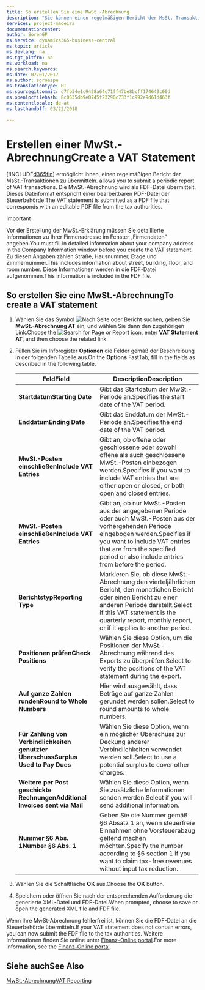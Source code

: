 ```yaml
---
title: So erstellen Sie eine MwSt.-Abrechnung
description: "Sie können einen regelmäßigen Bericht der MsSt.-Transaktionen übermitteln. Die MwSt.-Abrechnung wird als FDF-Datei übermittelt, die einer bearbeitbaren PDF-Datei von der Steuerbehörde entspricht."
services: project-madeira
documentationcenter: 
author: SorenGP
ms.service: dynamics365-business-central
ms.topic: article
ms.devlang: na
ms.tgt_pltfrm: na
ms.workload: na
ms.search.keywords: 
ms.date: 07/01/2017
ms.author: sgroespe
ms.translationtype: HT
ms.sourcegitcommit: d7fb34e1c9428a64c71ff47be8bcff174649c00d
ms.openlocfilehash: 8c0535db9e0745f23290c733f1c992e9d61d463f
ms.contentlocale: de-at
ms.lasthandoff: 03/22/2018

---
```

# <a name="create-a-vat-statement"></a><span data-ttu-id="7cdec-104">Erstellen einer MwSt.-Abrechnung</span><span class="sxs-lookup"><span data-stu-id="7cdec-104">Create a VAT Statement</span></span>
[!INCLUDE[d365fin](../../includes/d365fin_md.md)]<span data-ttu-id="7cdec-105"> ermöglicht Ihnen, einen regelmäßigen Bericht der MsSt.-Transaktionen zu übermitteln.</span><span class="sxs-lookup"><span data-stu-id="7cdec-105"> allows you to submit a periodic report of VAT transactions.</span></span> <span data-ttu-id="7cdec-106">Die MwSt.-Abrechnung wird als FDF-Datei übermittelt. Dieses Dateiformat entspricht einer bearbeitbaren PDF-Datei der Steuerbehörde.</span><span class="sxs-lookup"><span data-stu-id="7cdec-106">The VAT statement is submitted as a FDF file that corresponds with an editable PDF file from the tax authorities.</span></span>  

> [!IMPORTANT]  
>  <span data-ttu-id="7cdec-107">Vor der Erstellung der MwSt.-Erklärung müssen Sie detaillierte Informationen zu Ihrer Firmenadresse im Fenster „Firmendaten” angeben.</span><span class="sxs-lookup"><span data-stu-id="7cdec-107">You must fill in detailed information about your company address in the Company Information window before you create the VAT statement.</span></span> <span data-ttu-id="7cdec-108">Zu diesen Angaben zählen Straße, Hausnummer, Etage und Zimmernummer.</span><span class="sxs-lookup"><span data-stu-id="7cdec-108">This includes information about street, building, floor, and room number.</span></span> <span data-ttu-id="7cdec-109">Diese Informationen werden in die FDF-Datei aufgenommen.</span><span class="sxs-lookup"><span data-stu-id="7cdec-109">This information is included in the FDF file.</span></span>  

## <a name="to-create-a-vat-statement"></a><span data-ttu-id="7cdec-110">So erstellen Sie eine MwSt.-Abrechnung</span><span class="sxs-lookup"><span data-stu-id="7cdec-110">To create a VAT statement</span></span>  

1.  <span data-ttu-id="7cdec-111">Wählen Sie das Symbol ![Nach Seite oder Bericht suchen](../../media/ui-search/search_small.png "Nach Seite oder Bericht suchen"), geben Sie **MwSt.-Abrechnung AT** ein, und wählen Sie dann den zugehörigen Link.</span><span class="sxs-lookup"><span data-stu-id="7cdec-111">Choose the ![Search for Page or Report](../../media/ui-search/search_small.png "Search for Page or Report icon") icon, enter **VAT Statement AT**, and then choose the related link.</span></span>  
2.  <span data-ttu-id="7cdec-112">Füllen Sie im Inforegister **Optionen** die Felder gemäß der Beschreibung in der folgenden Tabelle aus.</span><span class="sxs-lookup"><span data-stu-id="7cdec-112">On the **Options** FastTab, fill in the fields as described in the following table.</span></span>  

    |<span data-ttu-id="7cdec-113">Feld</span><span class="sxs-lookup"><span data-stu-id="7cdec-113">Field</span></span>|<span data-ttu-id="7cdec-114">Description</span><span class="sxs-lookup"><span data-stu-id="7cdec-114">Description</span></span>|  
    |---------------------------------|---------------------------------------|  
    |<span data-ttu-id="7cdec-115">**Startdatum**</span><span class="sxs-lookup"><span data-stu-id="7cdec-115">**Starting Date**</span></span>|<span data-ttu-id="7cdec-116">Gibt das Startdatum der MwSt.-Periode an.</span><span class="sxs-lookup"><span data-stu-id="7cdec-116">Specifies the start date of the VAT period.</span></span>|  
    |<span data-ttu-id="7cdec-117">**Enddatum**</span><span class="sxs-lookup"><span data-stu-id="7cdec-117">**Ending Date**</span></span>|<span data-ttu-id="7cdec-118">Gibt das Enddatum der MwSt.-Periode an.</span><span class="sxs-lookup"><span data-stu-id="7cdec-118">Specifies the end date of the VAT period.</span></span>|  
    |<span data-ttu-id="7cdec-119">**MwSt.-Posten einschließen**</span><span class="sxs-lookup"><span data-stu-id="7cdec-119">**Include VAT Entries**</span></span>|<span data-ttu-id="7cdec-120">Gibt an, ob offene oder geschlossene oder sowohl offene als auch geschlossene MwSt.-Posten einbezogen werden.</span><span class="sxs-lookup"><span data-stu-id="7cdec-120">Specifies if you want to include VAT entries that are either open or closed, or both open and closed entries.</span></span>|  
    |<span data-ttu-id="7cdec-121">**MwSt.-Posten einschließen**</span><span class="sxs-lookup"><span data-stu-id="7cdec-121">**Include VAT Entries**</span></span>|<span data-ttu-id="7cdec-122">Gibt an, ob nur MwSt.-Posten aus der angegebenen Periode oder auch MwSt.-Posten aus der vorhergehenden Periode eingebogen werden.</span><span class="sxs-lookup"><span data-stu-id="7cdec-122">Specifies if you want to include VAT entries that are from the specified period or also include entries from before the period.</span></span>|  
    |<span data-ttu-id="7cdec-123">**Berichtstyp**</span><span class="sxs-lookup"><span data-stu-id="7cdec-123">**Reporting Type**</span></span>|<span data-ttu-id="7cdec-124">Markieren Sie, ob diese MwSt.-Abrechnung den vierteljährlichen Bericht, den monatlichen Bericht oder einen Bericht zu einer anderen Periode darstellt.</span><span class="sxs-lookup"><span data-stu-id="7cdec-124">Select if this VAT statement is the quarterly report, monthly report, or if it applies to another period.</span></span>|  
    |<span data-ttu-id="7cdec-125">**Positionen prüfen**</span><span class="sxs-lookup"><span data-stu-id="7cdec-125">**Check Positions**</span></span>|<span data-ttu-id="7cdec-126">Wählen Sie diese Option, um die Positionen der MwSt.-Abrechnung während des Exports zu überprüfen.</span><span class="sxs-lookup"><span data-stu-id="7cdec-126">Select to verify the positions of the VAT statement during the export.</span></span>|  
    |<span data-ttu-id="7cdec-127">**Auf ganze Zahlen runden**</span><span class="sxs-lookup"><span data-stu-id="7cdec-127">**Round to Whole Numbers**</span></span>|<span data-ttu-id="7cdec-128">Hier wird ausgewählt, dass Beträge auf ganze Zahlen gerundet werden sollen.</span><span class="sxs-lookup"><span data-stu-id="7cdec-128">Select to round amounts to whole numbers.</span></span>|  
    |<span data-ttu-id="7cdec-129">**Für Zahlung von Verbindlichkeiten genutzter Überschuss**</span><span class="sxs-lookup"><span data-stu-id="7cdec-129">**Surplus Used to Pay Dues**</span></span>|<span data-ttu-id="7cdec-130">Wählen Sie diese Option, wenn ein möglicher Überschuss zur Deckung anderer Verbindlichkeiten verwendet werden soll.</span><span class="sxs-lookup"><span data-stu-id="7cdec-130">Select to use a potential surplus to cover other charges.</span></span>|  
    |<span data-ttu-id="7cdec-131">**Weitere per Post geschickte Rechnungen**</span><span class="sxs-lookup"><span data-stu-id="7cdec-131">**Additional Invoices sent via Mail**</span></span>|<span data-ttu-id="7cdec-132">Wählen Sie diese Option, wenn Sie zusätzliche Informationen senden werden.</span><span class="sxs-lookup"><span data-stu-id="7cdec-132">Select if you will send additional information.</span></span>|  
    |<span data-ttu-id="7cdec-133">**Nummer §6 Abs. 1**</span><span class="sxs-lookup"><span data-stu-id="7cdec-133">**Number §6 Abs. 1**</span></span>|<span data-ttu-id="7cdec-134">Geben Sie die Nummer gemäß §6 Absatz 1 an, wenn steuerfreie Einnahmen ohne Vorsteuerabzug geltend machen möchten.</span><span class="sxs-lookup"><span data-stu-id="7cdec-134">Specify the number according to §6 section 1 if you want to claim tax-free revenues without input tax reduction.</span></span>|  

3.  <span data-ttu-id="7cdec-135">Wählen Sie die Schaltfläche **OK** aus.</span><span class="sxs-lookup"><span data-stu-id="7cdec-135">Choose the **OK** button.</span></span>  
4.  <span data-ttu-id="7cdec-136">Speichern oder öffnen Sie nach der entsprechenden Aufforderung die generierte XML-Datei und FDF-Datei.</span><span class="sxs-lookup"><span data-stu-id="7cdec-136">When prompted, choose to save or open the generated XML file and FDF file.</span></span>  

<span data-ttu-id="7cdec-137">Wenn Ihre MwSt-Abrechnung fehlerfrei ist, können Sie die FDF-Datei an die Steuerbehörde übermitteln.</span><span class="sxs-lookup"><span data-stu-id="7cdec-137">If your VAT statement does not contain errors, you can now submit the FDF file to the tax authorities.</span></span> <span data-ttu-id="7cdec-138">Weitere Informationen finden Sie online unter [Finanz-Online portal](http://go.microsoft.com/fwlink/?LinkId=239929).</span><span class="sxs-lookup"><span data-stu-id="7cdec-138">For more information, see the [Finanz-Online portal](http://go.microsoft.com/fwlink/?LinkId=239929).</span></span>  

## <a name="see-also"></a><span data-ttu-id="7cdec-139">Siehe auch</span><span class="sxs-lookup"><span data-stu-id="7cdec-139">See Also</span></span>  
[<span data-ttu-id="7cdec-140">MwSt.-Abrechnung</span><span class="sxs-lookup"><span data-stu-id="7cdec-140">VAT Reporting</span></span>](vat-reporting.md)


